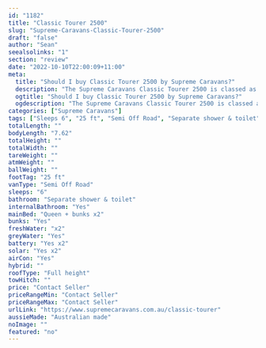 ```yaml
---
id: "1182"
title: "Classic Tourer 2500"
slug: "Supreme-Caravans-Classic-Tourer-2500"
draft: "false"
author: "Sean"
seealsolinks: "1"
section: "review"
date: "2022-10-10T22:00:09+11:00"
meta:
  title: "Should I buy Classic Tourer 2500 by Supreme Caravans?"
  description: "The Supreme Caravans Classic Tourer 2500 is classed as Semi Off Road, and sleeps 6 people. It is Australian made and comes in at 25 ft. It generally has Separate shower & toilet."
  ogtitle: "Should I buy Classic Tourer 2500 by Supreme Caravans?"
  ogdescription: "The Supreme Caravans Classic Tourer 2500 is classed as Semi Off Road, and sleeps 6 people. It is Australian made and comes in at 25 ft. It generally has Separate shower & toilet."
categories: ["Supreme Caravans"]
tags: ["Sleeps 6", "25 ft", "Semi Off Road", "Separate shower & toilet", "Full height", "Price Unknown"]
totalLength: ""
bodyLength: "7.62"
totalHeight: ""
totalWidth: ""
tareWeight: ""
atmWeight: ""
ballWeight: ""
footTag: "25 ft"
vanType: "Semi Off Road"
sleeps: "6"
bathroom: "Separate shower & toilet"
internalBathroom: "Yes"
mainBed: "Queen + bunks x2"
bunks: "Yes"
freshWater: "x2"
greyWater: "Yes"
battery: "Yes x2"
solar: "Yes x2"
airCon: "Yes"
hybrid: ""
roofType: "Full height"
towHitch: ""
price: "Contact Seller"
priceRangeMin: "Contact Seller"
priceRangeMax: "Contact Seller"
urlLink: "https://www.supremecaravans.com.au/classic-tourer"
aussieMade: "Australian made"
noImage: ""
featured: "no"
---
```

